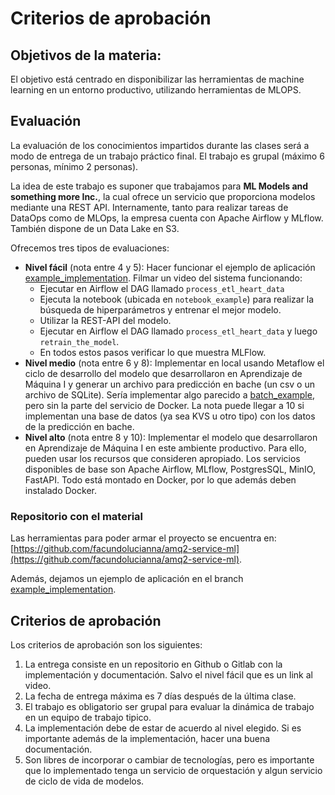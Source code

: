 # Criterios de aprobación

## Objetivos de la materia:

El objetivo está centrado en disponibilizar las herramientas de machine learning en un entorno productivo, utilizando herramientas de MLOPS.

## Evaluación

La evaluación de los conocimientos impartidos durante las clases será a modo de entrega de un trabajo práctico final. El trabajo es grupal (máximo 6 personas, mínimo 2 personas).

La idea de este trabajo es suponer que trabajamos para **ML Models and something more Inc.**, la cual ofrece un servicio que proporciona modelos mediante una REST API. Internamente, tanto para realizar tareas de DataOps como de MLOps, la empresa cuenta con Apache Airflow y MLflow. También dispone de un Data Lake en S3.

Ofrecemos tres tipos de evaluaciones:

 * **Nivel fácil** (nota entre 4 y 5): Hacer funcionar el ejemplo de aplicación [example_implementation](https://github.com/facundolucianna/amq2-service-ml/tree/example_implementation). Filmar un video del sistema funcionando:
   * Ejecutar en Airflow el DAG llamado `process_etl_heart_data`
   * Ejecuta la notebook (ubicada en `notebook_example`) para realizar la búsqueda de hiperparámetros y entrenar el mejor modelo.
   * Utilizar la REST-API del modelo.
   * Ejecutar en Airflow el DAG llamado `process_etl_heart_data` y luego `retrain_the_model`.
   * En todos estos pasos verificar lo que muestra MLFlow.
 * **Nivel medio** (nota entre 6 y 8): Implementar en local usando Metaflow el ciclo de desarrollo del modelo que desarrollaron en Aprendizaje de Máquina I y generar un archivo para predicción en bache (un csv o un archivo de SQLite). Sería implementar algo parecido a [batch_example](https://github.com/facundolucianna/amq2-service-ml/tree/batch_example), pero sin la parte del servicio de Docker. La nota puede llegar a 10 si implementan una base de datos (ya sea KVS u otro tipo) con los datos de la predicción en bache.
 * **Nivel alto** (nota entre 8 y 10): Implementar el modelo que desarrollaron en Aprendizaje de Máquina I en este ambiente productivo. Para ello, pueden usar los recursos que consideren apropiado. Los servicios disponibles de base son Apache Airflow, MLflow, PostgresSQL, MinIO, FastAPI. Todo está montado en Docker, por lo que además deben instalado Docker. 

### Repositorio con el material

Las herramientas para poder armar el proyecto se encuentra en: 
[https://github.com/facundolucianna/amq2-service-ml](https://github.com/facundolucianna/amq2-service-ml).

Además, dejamos un ejemplo de aplicación en el branch [example_implementation](https://github.com/facundolucianna/amq2-service-ml/tree/example_implementation).

## Criterios de aprobación

Los criterios de aprobación son los siguientes:

1. La entrega consiste en un repositorio en Github o Gitlab con la implementación y documentación. Salvo el nivel fácil que es un link al video.
2. La fecha de entrega máxima es 7 días después de la última clase.
3. El trabajo es obligatorio ser grupal para evaluar la dinámica de trabajo en un equipo de trabajo tipico.
4. La implementación debe de estar de acuerdo al nivel elegido. Si es importante además de la implementación, hacer una buena documentación.
5. Son libres de incorporar o cambiar de tecnologías, pero es importante que lo implementado tenga un servicio de orquestación y algun servicio de ciclo de vida de modelos.   
